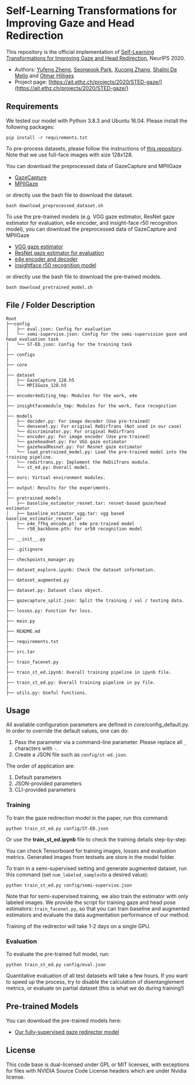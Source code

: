 # Self-Learning Transformations for Improving Gaze and Head Redirection

This repository is the official implementation of [Self-Learning Transformations for Improving Gaze and Head Redirection](https://arxiv.org/abs/2010.12307), NeurIPS 2020. 

* Authors: [Yufeng Zheng](https://ait.ethz.ch/people/zhengyuf/), [Seonwook Park](https://ait.ethz.ch/people/spark/), [Xucong Zhang](https://ait.ethz.ch/people/zhang/), [Shalini De Mello](https://research.nvidia.com/person/shalini-gupta) and [Otmar Hilliges](https://ait.ethz.ch/people/hilliges/)
* Project page: [https://ait.ethz.ch/projects/2020/STED-gaze/](https://ait.ethz.ch/projects/2020/STED-gaze/)

## Requirements
We tested our model with Python 3.8.3 and Ubuntu 16.04. 
Please install the following packages:

```
pip install -r requirements.txt
```
 
To pre-process datasets, please follow the instructions of [this repository](https://github.com/swook/faze_preprocess). 
Note that we use full-face images with size 128x128.

You can download the preprocessed data of GazeCapture and MPIIGaze
- [GazeCapture](https://drive.google.com/file/d/1hYgs770CcwLLD9Z7H-cjV8QzvMGVE9CS/view?usp=sharing)
- [MPIIGaze](https://drive.google.com/file/d/120zI6mZPr28SEm5jdHNuBXeHkEvC8Qu2/view?usp=sharing)

or directly use the bash file to download the dataset.

```
bash download_preprocessed_dataset.sh
```

To use the pre-trained models (e.g. VGG gaze estimator, ResNet gaze estimator for evaluation, e4e encoder, and insight-face r50 recognition model), you can download the preprocessed data of GazeCapture and MPIIGaze
- [VGG gaze estimator](https://drive.google.com/file/d/1amWI-1mrVIRLgUntnvBwuAj3Nn9ktiq9/view?usp=sharing)
- [ResNet gaze estimator for evaluation](https://drive.google.com/file/d/1P4PnRMDhb37NXnezYosiwqCQrEguD2kd/view?usp=sharing)
- [e4e encoder and decoder](https://drive.google.com/file/d/1cUv_reLE6k3604or78EranS7XzuVMWeO/view?usp=sharing)
- [insightface r50 recognition model](https://drive.google.com/file/d/1UyqKMdCdVNfeXnPT7rP-QqLaauudCSGJ/view?usp=sharing)

or directly use the bash file to download the pre-trained models.

```
bash download_pretrained_model.sh
```

## File / Folder Description
```
Root
├──config
│   ├── eval.json: Config for evaluation
│   └── semi-supervise.json: Config for the semi-supervision gaze and head evaluation task
│   └── ST-ED.json: Config for the training task
|
├── configs
|
├── core
|
├── dataset
│   ├── GazeCapture_128.h5
│   └── MPIIGaze_128.h5
|
├── encoder4editing_tmp: Modules for the work, e4e
|
├── insightfacemodule_tmp: Modules for the work, face recognition
|
├── models
│   ├── decoder.py: For image decoder (Use pre-trained)
│   └── densenet.py: For original ReDirTrans (Not used in our case)
│   └── discriminator.py: For original ReDirTrans
│   └── encoder.py: For image encoder (Use pre-trained)
│   └── gazeheadnet.py: For VGG gaze estimator
│   └── gazeheadResnet.py: For Resnet gaze estimator
│   └── load_pretrained_model.py: Load the pre-trained model into the training pipeline.
│   └── redirtrans.py: Implement the ReDiiTrans module.
│   └── st_ed.py: Overall model.
|
├── ours: Virtual environment modules.
|
├── output: Results for the experiments.
|
├── pretrained_models
│   ├── baseline_estimator_resnet.tar: resnet-based gaze/head estimator
│   ├── baseline_estimator_vgg.tar: vgg based baseline_estimator_resnet.tar
│   ├── e4e_ffhq_encode.pt: e4e pre-trained model
│   └── r50_backbone.pth: For or50 recognition model
│
├── __init__.py
│
├── .gitignore
│
├── checkpoints_manager.py
│
├── dataset_explore.ipynb: Check the dataset information.
│
├── dataset_augmented.py
│
├── dataset.py: Dataset class object.
│
├── gazecapture_split.json: Split the training / val / testing data.
│
├── losses.py: Function for loss.
|
├── main.py
|
├── README.md
|
├── requirements.txt
|
├── src.tar
|
├── train_facenet.py
|
├── train_st_ed.ipynb: Overall training pipeline in ipynb file.
|
├── train_st_ed.py: Overall training pipeline in py file.
|
├── utils.py: Useful functions.
```

## Usage
All available configuration parameters are defined in core/config_default.py.
In order to override the default values, one can do:

1. Pass the parameter via a command-line parameter. Please replace all `_` characters with `-`.
2. Create a JSON file such as `config/st-ed.json`.

The order of application are:

1. Default parameters
2. JSON-provided parameters
3. CLI-provided parameters

### Training

To train the gaze redirection model in the paper, run this command:

```
python train_st_ed.py config/ST-ED.json
```

Or use the **train_st_ed.ipynb** file to check the training details step-by-step

You can check Tensorboard for training images, losses and evaluation metrics. Generated images from testsets are store in the model folder.

To train in a semi-supervised setting and generate augmented dataset, run this command (set ```num_labeled_samples```to a desired value):

```
python train_st_ed.py config/semi-supervise.json
```

Note that for semi-supervised training, we also train the estimator with only labeled images. We provide the script for training gaze and head pose estimators: ```train_facenet.py```, so that you can train baseline and augmented estimators and evaluate the data augmentation performance of our method. 

Training of the redirector will take 1-2 days on a single GPU.

### Evaluation

To evaluate the pre-trained full model, run:

```
python train_st_ed.py config/eval.json
```

Quantitative evaluation of all test datasets will take a few hours. If you want to speed up the process, try to disable the calculation of disentanglement metrics, or evaluate on partial dataset (this is what we do during training!)
## Pre-trained Models

You can download the pre-trained models here:

- [Our fully-supervised gaze redirector model](https://drive.google.com/file/d/1PGb1GKy31WE692rvk_iBYQdeO_OK9BRi/view?usp=sharing)

## License
This code base is dual-licensed under GPL or MIT licenses, with exceptions for files with NVIDIA Source Code License headers which are under Nvidia license.

